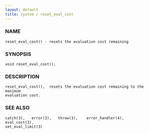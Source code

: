```yaml
---
layout: default
title: system / reset_eval_cost
---
```






### NAME
    reset_eval_cost() - resets the evaluation cost remaining


### SYNOPSIS
    void reset_eval_cost();


### DESCRIPTION
    reset_eval_cost(),  resets the evaluation cost remaining to the maximum
    evaluation cost.


### SEE ALSO
    catch(3),   error(3),   throw(3),    error_handler(4),    eval_cost(3),
    set_eval_limit(3)



